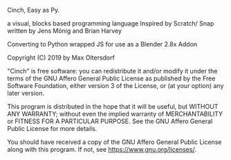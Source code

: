 
Cinch, Easy as Py.

a visual, blocks based programming language
Inspired by Scratch/ Snap written by Jens Mönig and Brian Harvey

Converting to Python wrapped JS for use as a Blender 2.8x Addon

Copyright (C) 2019 by Max Oltersdorf

"Cinch" is free software: you can redistribute it and/or modify it under the terms of the GNU Affero General Public License as published by the Free Software Foundation, either version 3 of the License, or (at your option) any later version.

This program is distributed in the hope that it will be useful, but WITHOUT ANY WARRANTY; without even the implied warranty of MERCHANTABILITY or FITNESS FOR A PARTICULAR PURPOSE. See the GNU Affero General Public License for more details.

You should have received a copy of the GNU Affero General Public License along with this program. If not, see https://www.gnu.org/licenses/.
